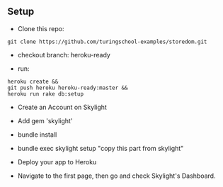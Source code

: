 ## Setup

* Clone this repo:
```
git clone https://github.com/turingschool-examples/storedom.git
```

* checkout branch: heroku-ready

* run:
```
heroku create && 
git push heroku heroku-ready:master &&
heroku run rake db:setup 
```

* Create an Account on Skylight

* Add gem 'skylight'

* bundle install

* bundle exec skylight setup "copy this part from skylight"

* Deploy your app to Heroku

* Navigate to the first page, then go and check Skylight's Dashboard.